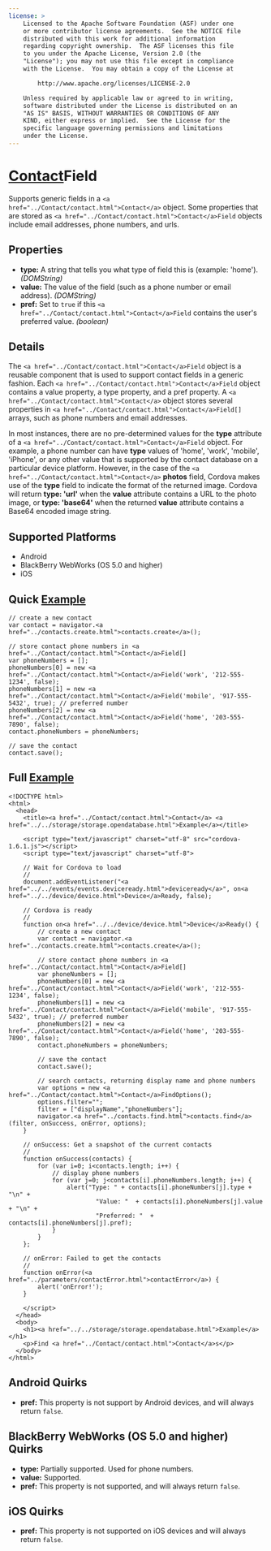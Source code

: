 ```yaml
---
license: >
    Licensed to the Apache Software Foundation (ASF) under one
    or more contributor license agreements.  See the NOTICE file
    distributed with this work for additional information
    regarding copyright ownership.  The ASF licenses this file
    to you under the Apache License, Version 2.0 (the
    "License"); you may not use this file except in compliance
    with the License.  You may obtain a copy of the License at

        http://www.apache.org/licenses/LICENSE-2.0

    Unless required by applicable law or agreed to in writing,
    software distributed under the License is distributed on an
    "AS IS" BASIS, WITHOUT WARRANTIES OR CONDITIONS OF ANY
    KIND, either express or implied.  See the License for the
    specific language governing permissions and limitations
    under the License.
---
```


<a href="../Contact/contact.html">Contact</a>Field
============

Supports generic fields in a `<a href="../Contact/contact.html">Contact</a>` object.  Some properties that are stored as `<a href="../Contact/contact.html">Contact</a>Field` objects include email addresses, phone numbers, and urls.

Properties
----------

- __type:__ A string that tells you what type of field this is (example: 'home'). _(DOMString)_
- __value:__ The value of the field (such as a phone number or email address). _(DOMString)_
- __pref:__ Set to `true` if this `<a href="../Contact/contact.html">Contact</a>Field` contains the user's preferred value. _(boolean)_

Details
-------

The `<a href="../Contact/contact.html">Contact</a>Field` object is a reusable component that is used to support contact fields in a generic fashion.  Each `<a href="../Contact/contact.html">Contact</a>Field` object contains a value property, a type property, and a pref property.  A `<a href="../Contact/contact.html">Contact</a>` object stores several properties in `<a href="../Contact/contact.html">Contact</a>Field[]` arrays, such as phone numbers and email addresses.

In most instances, there are no pre-determined values for the __type__ attribute of a `<a href="../Contact/contact.html">Contact</a>Field` object.  For example, a phone number can have __type__ values of 'home', 'work', 'mobile', 'iPhone', or any other value that is supported by the contact database on a particular device platform.  However, in the case of the `<a href="../Contact/contact.html">Contact</a>` __photos__ field, Cordova makes use of the __type__ field to indicate the format of the returned image.  Cordova will return __type: 'url'__ when the __value__ attribute contains a URL to the photo image, or __type: 'base64'__ when the returned __value__ attribute contains a Base64 encoded image string.

Supported Platforms
-------------------

- Android
- BlackBerry WebWorks (OS 5.0 and higher)
- iOS

Quick <a href="../../storage/storage.opendatabase.html">Example</a>
-------------

	// create a new contact
	var contact = navigator.<a href="../contacts.create.html">contacts.create</a>();
	
	// store contact phone numbers in <a href="../Contact/contact.html">Contact</a>Field[]
	var phoneNumbers = [];
	phoneNumbers[0] = new <a href="../Contact/contact.html">Contact</a>Field('work', '212-555-1234', false);
	phoneNumbers[1] = new <a href="../Contact/contact.html">Contact</a>Field('mobile', '917-555-5432', true); // preferred number
	phoneNumbers[2] = new <a href="../Contact/contact.html">Contact</a>Field('home', '203-555-7890', false);
	contact.phoneNumbers = phoneNumbers;
	
	// save the contact
	contact.save();

Full <a href="../../storage/storage.opendatabase.html">Example</a>
------------

    <!DOCTYPE html>
    <html>
      <head>
        <title><a href="../Contact/contact.html">Contact</a> <a href="../../storage/storage.opendatabase.html">Example</a></title>

        <script type="text/javascript" charset="utf-8" src="cordova-1.6.1.js"></script>
        <script type="text/javascript" charset="utf-8">

        // Wait for Cordova to load
        //
        document.addEventListener("<a href="../../events/events.deviceready.html">deviceready</a>", on<a href="../../device/device.html">Device</a>Ready, false);

        // Cordova is ready
        //
        function on<a href="../../device/device.html">Device</a>Ready() {
			// create a new contact
			var contact = navigator.<a href="../contacts.create.html">contacts.create</a>();

			// store contact phone numbers in <a href="../Contact/contact.html">Contact</a>Field[]
			var phoneNumbers = [];
			phoneNumbers[0] = new <a href="../Contact/contact.html">Contact</a>Field('work', '212-555-1234', false);
			phoneNumbers[1] = new <a href="../Contact/contact.html">Contact</a>Field('mobile', '917-555-5432', true); // preferred number
			phoneNumbers[2] = new <a href="../Contact/contact.html">Contact</a>Field('home', '203-555-7890', false);
			contact.phoneNumbers = phoneNumbers;

			// save the contact
			contact.save();

			// search contacts, returning display name and phone numbers
			var options = new <a href="../Contact/contact.html">Contact</a>FindOptions();
			options.filter="";
			filter = ["displayName","phoneNumbers"];
			navigator.<a href="../contacts.find.html">contacts.find</a>(filter, onSuccess, onError, options);
        }
    
        // onSuccess: Get a snapshot of the current contacts
        //
		function onSuccess(contacts) {
			for (var i=0; i<contacts.length; i++) {
				// display phone numbers
				for (var j=0; j<contacts[i].phoneNumbers.length; j++) {
					alert("Type: " + contacts[i].phoneNumbers[j].type + "\n" + 
							"Value: "  + contacts[i].phoneNumbers[j].value + "\n" + 
							"Preferred: "  + contacts[i].phoneNumbers[j].pref);
				}
			}
		};
    
        // onError: Failed to get the contacts
        //
        function onError(<a href="../parameters/contactError.html">contactError</a>) {
            alert('onError!');
        }

        </script>
      </head>
      <body>
        <h1><a href="../../storage/storage.opendatabase.html">Example</a></h1>
        <p>Find <a href="../Contact/contact.html">Contact</a>s</p>
      </body>
    </html>

Android Quirks
--------------

- __pref:__ This property is not support by Android devices, and will always return `false`.

BlackBerry WebWorks (OS 5.0 and higher) Quirks
--------------------------------------------

- __type:__ Partially supported.  Used for phone numbers.
- __value:__ Supported.
- __pref:__ This property is not supported, and will always return `false`.

iOS Quirks
-----------
- __pref:__ This property is not supported on iOS devices and will always return `false`.
